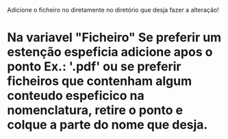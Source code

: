 
Adicione o ficheiro no diretamente no diretório que desja fazer a alteração!

 # Na variavel "Ficheiro" Se preferir um estenção espeficia adicione apos o ponto Ex.: '.pdf' ou se preferir ficheiros que contenham algum conteudo espeficico na nomenclatura, retire o ponto e colque a parte do nome que desja.


